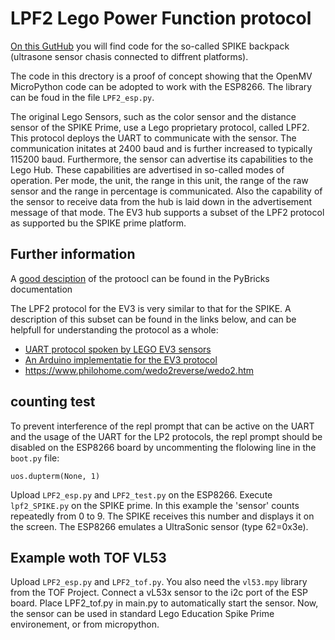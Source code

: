 # LPF2 Lego Power Function protocol

[On this GutHub](https://github.com/ceeoinnovations/SPIKEPrimeBackpacks/tree/master/examples) you will find code for the so-called SPIKE backpack (ultrasone sensor chasis connected to diffrent platforms).

The code in this drectory is a proof of concept showing that the OpenMV MicroPython code can be adopted to work with the ESP8266. The library can be foud in the file `LPF2_esp.py`.

The original Lego Sensors, such as the color sensor and the distance sensor of the SPIKE Prime, use a Lego proprietary protocol, called LPF2. This protocol deploys the UART to communicate with the sensor. The communication initates at 2400 baud and is further increased to typically 115200 baud. Furthermore, the sensor can advertise its capabilities to the Lego Hub. These capabilities are advertised in so-called modes of operation. Per mode, the unit, the range in this unit, the range of the raw sensor and the range in percentage is communicated. Also the capability of the sensor to receive data from the hub is laid down in the advertisement message of that mode. The EV3 hub supports a subset of the LPF2 protocol as supported bu the SPIKE prime platform.

## Further information

A [good desciption](https://github.com/pybricks/technical-info/blob/master/uart-protocol.md) of the protoocl can be found in the PyBricks documentation 

The LPF2 protocol for the EV3 is very similar to that for the SPIKE. A description of this subset can be found in the links below, and can be helpfull for understanding the protocol as a whole:
- [UART protocol spoken by LEGO EV3 sensors](https://sourceforge.net/p/lejos/wiki/UART%20Sensor%20Protocol/)
- [An Arduino implementatie for the EV3 protocol](https://github.com/lawrie/EV3_Dexter_Industries_Sensors/tree/master/EV3_arduino)
- https://www.philohome.com/wedo2reverse/wedo2.htm

## counting test

To prevent interference of the repl prompt that can be active on the UART and the usage of the UART for the LP2 protocols, the repl prompt should be disabled on the ESP8266 board by uncommenting the flolowing line in the `boot.py` file:

```
uos.dupterm(None, 1)
```

Upload `LPF2_esp.py` and `LPF2_test.py` on the ESP8266. Execute `lpf2_SPIKE.py` on the SPIKE prime. In this example the 'sensor' counts repeatedly from 0 to 9. The SPIKE receives this number and displays it on the screen.
The ESP8266 emulates a UltraSonic sensor (type 62=0x3e).

## Example woth TOF VL53
Upload `LPF2_esp.py` and `LPF2_tof.py`. You also need the `vl53.mpy` library from the TOF Project. Connect a vL53x sensor to the i2c port of the ESP board. Place LPF2_tof.py in main.py to automatically start the sensor. Now, the sensor can be used in standard Lego Education Spike Prime environement, or from micropython.

